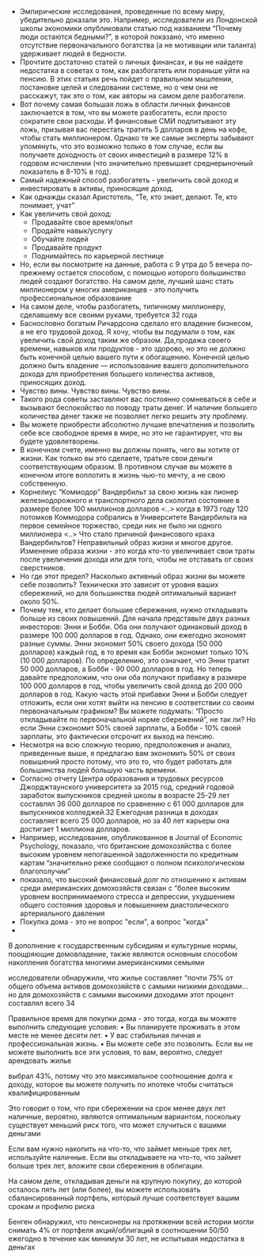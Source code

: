- Эмпирические исследования, проведенные по всему миру, убедительно доказали это. Например, исследователи из Лондонской школы экономики опубликовали статью под названием “Почему люди остаются бедными?”, в которой показано, что именно отсутствие первоначального богатства (а не мотивации или таланта) удерживает людей в бедности.
- Прочтите достаточно статей о личных финансах, и вы не найдете недостатка в советах о том, как разбогатеть или пораньше уйти на пенсию. В этих статьях речь пойдет о правильном мышлении, постановке целей и следовании системе, но о чем они не расскажут, так это о том, как авторы на самом деле разбогатели.
- Вот почему самая большая ложь в области личных финансов заключается в том, что вы
можете разбогатеть, если просто сократите свои расходы. И финансовые СМИ подпитывают эту ложь, призывая вас перестать тратить 5 долларов в день на кофе, чтобы стать миллионером. Однако те же самые эксперты забывают упомянуть, что это возможно только в том случае, если вы получаете доходность от своих инвестиций в размере 12% в годовом исчислении (что значительно превышает среднерыночный показатель в 8-10% в год).
- Самый надежный способ разбогатеть - увеличить свой доход и инвестировать в
активы, приносящие доход.
- Как однажды сказал Аристотель, “Те, кто знает, делают. Те, кто понимает, учат”
- Как увеличить свой доход:
  - Продавайте свое время/опыт
  -  Продайте навык/услугу
  -  Обучайте людей
  -  Продавайте продукт
  -  Поднимайтесь по карьерной лестнице
- Но, если вы посмотрите на данные, работа с 9 утра до 5 вечера по-прежнему остается способом, с помощью которого большинство людей создают богатство. На самом деле, лучший шанс стать миллионером у многих американцев - это получить профессиональное образование
- На самом деле, чтобы разбогатеть, типичному миллионеру, сделавшему все своими руками, требуется 32 года
- Баснословно богатым Ричардсона сделало его владение бизнесом, а не его трудовой доход. Я хочу, чтобы вы подумали о том, как увеличить свой доход таким же образом. Да,продажа своего времени, навыков или продуктов - это здорово, но это не должно быть конечной целью вашего пути к обогащению. Конечной целью должно быть владение — использование вашего дополнительного дохода для приобретения большего количества активов, приносящих доход.
- Чувство вины. Чувство вины. Чувство вины.
- Такого рода советы заставляют вас постоянно сомневаться в себе и вызывают беспокойство по поводу траты денег. И наличие большего количества денег также не позволяет легко решить эту проблему.
- Вы можете приобрести абсолютно лучшие впечатления и позволить себе все свободное время в мире, но это не гарантирует, что вы будете удовлетворены.
- В конечном счете, именно вы должны понять, чего вы хотите от жизни. Как только вы это сделаете, тратьте свои деньги соответствующим образом. В противном случае вы можете в конечном итоге воплотить в жизнь чью-то мечту, а не свою собственную.
- Корнелиус “Коммодор” Вандербильт за свою жизнь как пионер железнодорожного и транспортного дела сколотил состояние в размере более 100 миллионов долларов <..> когда в 1973 году 120 потомков Коммодора собрались в Университете Вандербильта на первое семейное торжество, среди них не было ни одного миллионера <..> Что стало причиной финансового краха Вандербильтов? Неправильный образ жизни и многое другое. Изменение образа жизни - это когда кто-то увеличивает свои траты после увеличения дохода или для того, чтобы не отставать от своих сверстников.
- Но где этот предел? Насколько активный образ жизни вы можете себе позволить? Технически это зависит от уровня ваших сбережений, но для большинства людей оптимальный вариант около 50%.
- Почему тем, кто делает большие сбережения, нужно откладывать больше из своих повышений. Для начала представьте двух разных инвесторов: Энни и Бобби. Оба они получают одинаковый доход в размере 100 000 долларов в год. Однако, они ежегодно экономят разные суммы. Энни экономит 50% своего дохода (50 000 долларов) каждый год, в то время как Бобби экономит только 10% (10 000 долларов). По определению, это означает, что Энни тратит 50 000 долларов, а Бобби - 90 000 долларов в год. Но теперь давайте предположим, что они оба получают прибавку в размере 100 000 долларов в год, чтобы увеличить свой доход до 200 000 долларов в год. Какую часть этой прибавки Энни и Бобби следует отложить, если они хотят выйти на пенсию в соответствии со своим первоначальным графиком? Вы можете подумать: “Просто откладывайте по первоначальной норме сбережений”, не так ли? Но если Энни сэкономит 50% своей зарплаты, а Бобби - 10% своей зарплаты, это фактически отсрочит их выход на пенсию.
- Несмотря на всю сложную теорию, предположения и анализ, приведенные выше, я предлагаю вам экономить 50% от своих повышений просто потому, что это то, что будет работать для большинства людей большую часть времени.
- Согласно отчету Центра образования и трудовых ресурсов Джорджтаунского университета за 2015 год, средний годовой заработок выпускников средней школы в возрасте 25-29 лет составлял 36 000 долларов по сравнению с 61 000 долларов для выпускников колледжей.32 Ежегодная разница в доходах составляет всего 25 000 долларов, но за 40 лет карьеры она достигает 1 миллиона долларов.
- Например, исследование, опубликованное в Journal of Economic Psychology, показало, что британские домохозяйства с более высоким уровнем непогашенной задолженности по кредитным картам “значительно реже сообщают о полном психологическом благополучии”
- показало, что высокий финансовый долг по отношению к активам среди американских домохозяйств связан с “более высоким уровнем воспринимаемого стресса и депрессии, ухудшением общего состояния здоровья и повышением диастолического артериального давления
- Покупка дома - это не вопрос "если", а вопрос "когда"
- 
В дополнение к государственным
субсидиям и культурные нормы, поощряющие домовладение, также являются
основным способом накопления богатства многими американскими семьями

исследователи обнаружили, что жилье составляет “почти 75% от общего объема
активов домохозяйств с самыми низкими доходами... но для домохозяйств с самыми
высокими доходами этот процент составлял всего 34

Правильное время для покупки дома - это тогда, когда вы можете выполнить
следующие условия:
• Вы планируете проживать в этом месте не менее десяти лет.
• У вас стабильная личная и профессиональная жизнь.
• Вы можете себе это позволить.
Если вы не можете выполнить все эти условия, то вам, вероятно, следует арендовать
жилье

 выбрал 43%, потому что
это максимальное соотношение долга к доходу, которое вы можете получить по
ипотеке чтобы считаться квалифицированным 

Это говорит о том, что при сбережении на срок менее двух лет наличные, вероятно,
являются оптимальным вариантом, поскольку существует меньший риск того, что
может случиться с вашими деньгами

Если вам нужно накопить на что-то, что займет меньше трех лет, используйте
наличные. Если вы откладываете на что-то, что займет больше трех лет, вложите свои
сбережения в облигации.

На самом деле, откладывая деньги на крупную покупку, до которой осталось пять лет
(или более), вы можете использовать сбалансированный портфель, который лучше
соответствует вашим срокам и профилю риска

Бенген обнаружил, что пенсионеры на протяжении всей истории могли снимать 4% от
портфеля акций/облигаций в соотношении 50/50 ежегодно в течение как минимум 30
лет, не испытывая недостатка в деньгах
